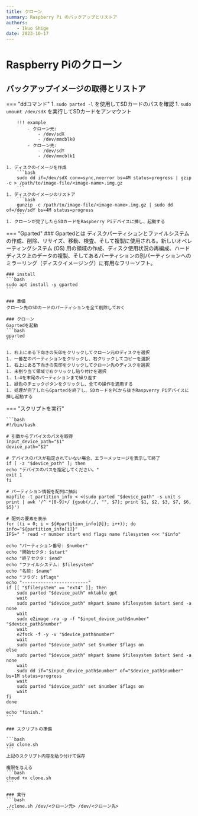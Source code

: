 ```yaml
---
title: クローン
summary: Raspberry Pi のバックアップとリストア
authors:
    - Ikuo Shige
date: 2023-10-17
---
```


# Raspberry Piのクローン

## バックアップイメージの取得とリストア

=== "ddコマンド"
    1. `sudo parted -l` を使用してSDカードのパスを確認
    1. `sudo umount /dev/sdX` を実行してSDカードをアンマウント

        !!! example
            - クローン元: 
                - /dev/sdX
                - /dev/mmcblk0
            - クローン先: 
                - /dev/sdY
                - /dev/mmcblk1

    1. ディスクのイメージを作成
        ```bash
        sudo dd if=/dev/sdX conv=sync,noerror bs=4M status=progress | gzip -c > /path/to/image-file/<image-name>.img.gz
        ```
    1. ディスクのイメージのリストア
        ```bash
        gunzip -c /path/to/image-file/<image-name>.img.gz | sudo dd of=/dev/sdY bs=4M status=progress
        ```
    1. クローンが完了したらSDカードをRaspberry Piデバイスに挿し、起動する

=== "Gparted"
    ### Gpartedとは
    ディスクパーティションとファイルシステムの作成、削除、リサイズ、移動、検査、そして複製に使用される。新しいオペレーティングシステム (OS) 用の領域の作成、ディスク使用状況の再編成、ハードディスク上のデータの複製、そしてあるパーティションの別パーティションへのミラーリング（ディスクイメージング）に有用なフリーソフト。

    ### install
    ```bash
    sudo apt install -y gparted
    ```

    ### 準備
    クローン先のSDカードのパーティションを全て削除しておく

    ### クローン
    Gaprtedを起動
    ```bash
    gparted
    ```

    1. 右上にある下向きの矢印をクリックしてクローン元のディスクを選択
    1. 一番左のパーティションをクリックし、右クリックしてコピーを選択
    1. 右上にある下向きの矢印をクリックしてクローン先のディスクを選択
    1. 未割り当て領域で右クリックし貼り付けを選択
    1. 1-4を末尾のパーティションまで繰り返す
    1. 緑色のチェックボタンをクリックし、全ての操作を適用する
    1. 処理が完了したらGpartedを終了し、SDカードをPCから抜きRaspverry Piデバイスに挿し起動する

=== "スクリプトを実行"

    ```bash
    #!/bin/bash

    # 引数からデバイスのパスを取得
    input_device_path="$1"
    device_path="$2"

    # デバイスのパスが指定されていない場合、エラーメッセージを表示して終了
    if [ -z "$device_path" ]; then
    echo "デバイスのパスを指定してください。"
    exit 1
    fi

    # パーティション情報を配列に抽出
    mapfile -t partition_info < <(sudo parted "$device_path" -s unit s print | awk '/^ *[0-9]+/ {gsub(/,/, "", $7); print $1, $2, $3, $7, $6, $5}')

    # 配列の要素を表示
    for ((i = 0; i < ${#partition_info[@]}; i++)); do
    info="${partition_info[i]}"
    IFS=" " read -r number start end flags name filesystem <<< "$info"

    echo "パーティション番号: $number"
    echo "開始セクタ: $start"
    echo "終了セクタ: $end"
    echo "ファイルシステム: $filesystem"
    echo "名前: $name"
    echo "フラグ: $flags"
    echo "-------------------------"
    if [[ "$filesystem" == "ext4" ]]; then
        sudo parted "$device_path" mktable gpt
        wait
        sudo parted "$device_path" mkpart $name $filesystem $start $end -a none
        wait
        sudo e2image -ra -p -f "$input_device_path$number" "$device_path$number"
        wait
        e2fsck -f -y -v "$device_path$number"
        wait
        sudo parted "$device_path" set $number $flags on
    else
        sudo parted "$device_path" mkpart $name $filesystem $start $end -a none
        wait
        sudo dd if="$input_device_path$number" of="$device_path$number" bs=1M status=progress
        wait
        sudo parted "$device_path" set $number $flags on
        wait
    fi
    done

    echo "finish."
    ```

    ### スクリプトの準備

    ```bash
    vim clone.sh
    ```
    上記のスクリプト内容を貼り付けて保存

    権限を与える
    ```bash
    chmod +x clone.sh
    ```

    ### 実行
    ```bash
    ./clone.sh /dev/<クローン元> /dev/<クローン先>
    ```
